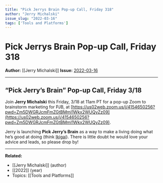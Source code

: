 ```yaml
---
title: "Pick Jerrys Brain Pop-up Call, Friday 318"
author: "Jerry Michalski"
issue_slug: "2022-03-16"
tags: ['Tools and Platforms']
---
```


# Pick Jerrys Brain Pop-up Call, Friday 318

**Author:** [[Jerry Michalski]]
**Issue:** [2022-03-16](https://plex.collectivesensecommons.org/2022-03-16/)

---

## “Pick Jerry’s Brain” Pop-up Call, Friday 3/18
Join **Jerry Michalski** this Friday, 3/18 at 11am PT for a pop-up Zoom to brainstorm marketing for PJB, at [https://us02web.zoom.us/j/4154650256?pwd=Zm5DWGRJcmFmZGtBMmI1Wkx2WUQyZz09](https://us02web.zoom.us/j/4154650256?pwd=Zm5DWGRJcmFmZGtBMmI1Wkx2WUQyZz09).

Jerry is launching **Pick Jerry’s Brain** as a way to make a living doing what he’s good at doing (think [Ikigai](https://en.wikipedia.org/wiki/Ikigai#Overview)). There is little doubt he would love your advice and leads, so please drop by!

---

**Related:**
- [[Jerry Michalski]] (author)
- [[2022]] (year)
- Topics: [[Tools and Platforms]]

